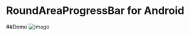 
# RoundAreaProgressBar for Android

##Demo
 ![image](https://github.com/aspook/RoundAreaProgressBar/raw/master/images/RoundAreaProgressBar.gif)
 






